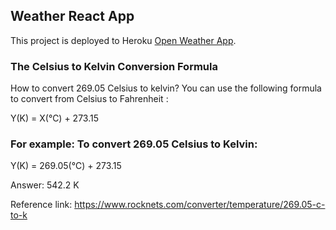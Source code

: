 ## Weather React App

This project is deployed to Heroku [Open Weather App](https://github.com/facebook/create-react-app).

### The Celsius to Kelvin Conversion Formula

How to convert 269.05 Celsius to kelvin? You can use the following formula to convert from Celsius to Fahrenheit :

Y(K) = X(℃) + 273.15

### For example: To convert 269.05 Celsius to Kelvin:

Y(K) = 269.05(℃) + 273.15

Answer: 542.2 K

Reference link: https://www.rocknets.com/converter/temperature/269.05-c-to-k
